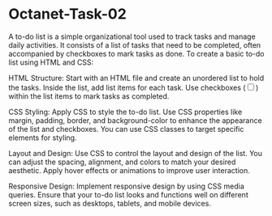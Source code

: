 # Octanet-Task-02
A to-do list is a simple organizational tool used to track tasks and manage daily activities. It consists of a list of tasks that need to be completed, often accompanied by checkboxes to mark tasks as done. To create a basic to-do list using HTML and CSS:

HTML Structure:
Start with an HTML file and create an unordered list to hold the tasks. Inside the list, add list items for each task. Use checkboxes (<input type="checkbox">) within the list items to mark tasks as completed.

CSS Styling:
Apply CSS to style the to-do list. Use CSS properties like margin, padding, border, and background-color to enhance the appearance of the list and checkboxes. You can use CSS classes to target specific elements for styling.

Layout and Design:
Use CSS to control the layout and design of the list. You can adjust the spacing, alignment, and colors to match your desired aesthetic. Apply hover effects or animations to improve user interaction.

Responsive Design:
Implement responsive design by using CSS media queries. Ensure that your to-do list looks and functions well on different screen sizes, such as desktops, tablets, and mobile devices.
